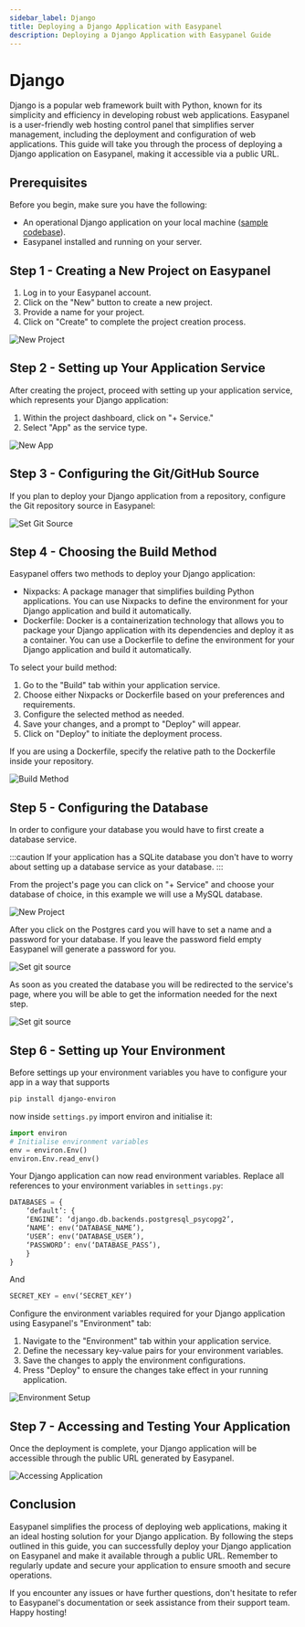```yaml
---
sidebar_label: Django
title: Deploying a Django Application with Easypanel
description: Deploying a Django Application with Easypanel Guide
---
```


# Django

Django is a popular web framework built with Python, known for its simplicity and efficiency in developing robust web applications. Easypanel is a user-friendly web hosting control panel that simplifies server management, including the deployment and configuration of web applications. This guide will take you through the process of deploying a Django application on Easypanel, making it accessible via a public URL.

## Prerequisites

Before you begin, make sure you have the following:

- An operational Django application on your local machine ([sample codebase](https://github.com/easypanel-io/django-sample)).
- Easypanel installed and running on your server.

## Step 1 - Creating a New Project on Easypanel

1. Log in to your Easypanel account.
2. Click on the "New" button to create a new project.
3. Provide a name for your project.
4. Click on "Create" to complete the project creation process.

![New Project](./new-project.png)

## Step 2 - Setting up Your Application Service

After creating the project, proceed with setting up your application service, which represents your Django application:

1. Within the project dashboard, click on "+ Service."
2. Select "App" as the service type.

![New App](./new-app.png)

## Step 3 - Configuring the Git/GitHub Source

If you plan to deploy your Django application from a repository, configure the Git repository source in Easypanel:

![Set Git Source](./source-panel.png)

## Step 4 - Choosing the Build Method

Easypanel offers two methods to deploy your Django application:

- Nixpacks: A package manager that simplifies building Python applications. You can use Nixpacks to define the environment for your Django application and build it automatically.
- Dockerfile: Docker is a containerization technology that allows you to package your Django application with its dependencies and deploy it as a container. You can use a Dockerfile to define the environment for your Django application and build it automatically.

To select your build method:

1. Go to the "Build" tab within your application service.
2. Choose either Nixpacks or Dockerfile based on your preferences and requirements.
3. Configure the selected method as needed.
4. Save your changes, and a prompt to "Deploy" will appear.
5. Click on "Deploy" to initiate the deployment process.

If you are using a Dockerfile, specify the relative path to the Dockerfile inside your repository.

![Build Method](./build.png)

## Step 5 - Configuring the Database

In order to configure your database you would have to first create a database service.

:::caution
If your application has a SQLite database you don't have to worry about setting up a database service as your database.
:::

From the project's page you can click on "+ Service" and choose your database of choice, in this example we will use a MySQL database.

![New Project](./new-app.png)

After you click on the Postgres card you will have to set a name and a password for your database. If you leave the password field empty Easypanel will generate a password for you.

![Set git source](./create-postgres.png)

As soon as you created the database you will be redirected to the service's page, where you will be able to get the information needed for the next step.

![Set git source](./db-credentials.png)

## Step 6 - Setting up Your Environment

Before settings up your environment variables you have to configure your app in a way that supports

```bash
pip install django-environ
```

now inside `settings.py` import environ and initialise it:

```python
import environ
# Initialise environment variables
env = environ.Env()
environ.Env.read_env()
```

Your Django application can now read environment variables. Replace all references to your environment variables in `settings.py`:

```python
DATABASES = {
    ‘default’: {
    ‘ENGINE’: ‘django.db.backends.postgresql_psycopg2’,
    ‘NAME’: env(‘DATABASE_NAME’),
    ‘USER’: env(‘DATABASE_USER’),
    ‘PASSWORD’: env(‘DATABASE_PASS’),
    }
}
```

And

```python
SECRET_KEY = env(‘SECRET_KEY’)
```

Configure the environment variables required for your Django application using Easypanel's "Environment" tab:

1. Navigate to the "Environment" tab within your application service.
2. Define the necessary key-value pairs for your environment variables.
3. Save the changes to apply the environment configurations.
4. Press "Deploy" to ensure the changes take effect in your running application.

![Environment Setup](./environment.png)

## Step 7 - Accessing and Testing Your Application

Once the deployment is complete, your Django application will be accessible through the public URL generated by Easypanel.

![Accessing Application](./open.png)

## Conclusion

Easypanel simplifies the process of deploying web applications, making it an ideal hosting solution for your Django application. By following the steps outlined in this guide, you can successfully deploy your Django application on Easypanel and make it available through a public URL. Remember to regularly update and secure your application to ensure smooth and secure operations.

If you encounter any issues or have further questions, don't hesitate to refer to Easypanel's documentation or seek assistance from their support team. Happy hosting!
